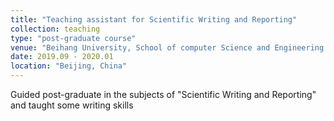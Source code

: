 ```yaml
---
title: "Teaching assistant for Scientific Writing and Reporting"
collection: teaching
type: "post-graduate course"
venue: "Beihang University, School of computer Science and Engineering "
date: 2019.09 - 2020.01
location: "Beijing, China"
---
```

Guided post-graduate in the subjects of "Scientific Writing and Reporting" and taught some writing skills
